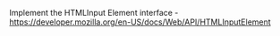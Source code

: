 Implement the HTMLInput Element interface - https://developer.mozilla.org/en-US/docs/Web/API/HTMLInputElement
